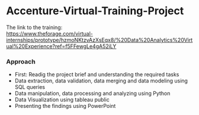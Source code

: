 # Accenture-Virtual-Training-Project

 The link to the training:\
 https://www.theforage.com/virtual-internships/prototype/hzmoNKtzvAzXsEqx8/%20Data%20Analytics%20Virtual%20Experience?ref=f5FFewgLe4gA52iLY
 
 ### Approach
 
 * First: Readig the project brief and understanding the required tasks
 * Data extraction, data validation, data merging and data modeling using SQL queries
 * Data manipulation, data processing and analyzing using Python
 * Data Visualization using tableau public
 * Presenting the findings using PowerPoint  
